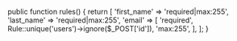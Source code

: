 public function rules()
    {
        return [
            'first_name' => 'required|max:255',
            'last_name'  => 'required|max:255',
            'email'      => [
                'required',
                Rule::unique('users')->ignore($_POST['id']),
                'max:255',
                ],
        ];
    }